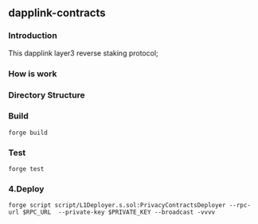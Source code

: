 ## dapplink-contracts

### Introduction

This dapplink layer3 reverse staking protocol;


### How is work


### Directory Structure


### Build

```shell
forge build
```

### Test

```shell
forge test
```

### 4.Deploy

```shell
forge script script/L1Deployer.s.sol:PrivacyContractsDeployer --rpc-url $RPC_URL  --private-key $PRIVATE_KEY --broadcast -vvvv
```
